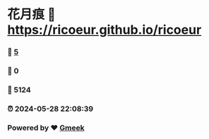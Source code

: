 # 花月痕 :link: https://ricoeur.github.io/ricoeur 
### :page_facing_up: [5](https://ricoeur.github.io/ricoeur/tag.html) 
### :speech_balloon: 0 
### :hibiscus: 5124 
### :alarm_clock: 2024-05-28 22:08:39 
### Powered by :heart: [Gmeek](https://github.com/Meekdai/Gmeek)
